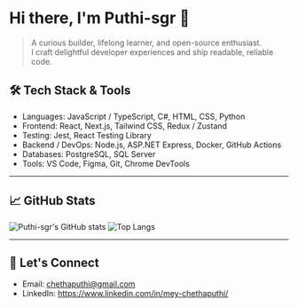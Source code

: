 # Hi there, I'm Puthi-sgr 👋

> A curious builder, lifelong learner, and open-source enthusiast.  
> I craft delightful developer experiences and ship readable, reliable code.

## 🛠️ Tech Stack & Tools

- Languages: JavaScript / TypeScript, C#, HTML, CSS, Python
- Frontend: React, Next.js, Tailwind CSS, Redux / Zustand
- Testing: Jest, React Testing Library
- Backend / DevOps: Node.js, ASP.NET Express, Docker, GitHub Actions
- Databases: PostgreSQL, SQL Server
- Tools: VS Code, Figma, Git, Chrome DevTools

---



## 📈 GitHub Stats

![Puthi-sgr's GitHub stats](https://github-readme-stats.vercel.app/api?username=Puthi-sgr&show_icons=true&theme=radical)
![Top Langs](https://github-readme-stats.vercel.app/api/top-langs/?username=Puthi-sgr&layout=compact&theme=radical)


---

## 🤝 Let's Connect
- Email: chethaputhi@gmail.com
- LinkedIn: https://www.linkedin.com/in/mey-chethaputhi/
